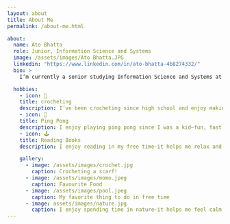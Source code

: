 ```yaml
---
layout: about
title: About Me
permalink: /about-me.html

about: 
  name: Ato Bhatta
  role: Junior, Information Science and Systems
  image: /assets/images/Ato Bhatta.JPG
  linkedin: "https://www.linkedin.com/in/ato-bhatta-4b8274332/"
  bio: >
    I’m currently a senior studying Information Science and Systems at Morgan State University in Baltimore, Maryland. I expect to graduate in 2026. My research explores the connection between technology and the human mind—how brain-computer interfaces and embedded systems can be used to improve interaction, assistive robotics, and real-time neural signal processing. When I’m not doing research, I enjoy working on side projects, learning new tech skills, and spending time with friends.

  hobbies:
    - icon: 🧶
    title: crocheting
    description: I’ve been crocheting since high school and enjoy making small gifts like hats for friends and family.
    - icon: 🏓
    title: Ping Pong
    description: I enjoy playing ping pong since I was a kid—fun, fast, and it helps me stay active.
    - icon: 🕹️
    title: Reading Books
    description: I enjoy reading in my free time—it helps me relax and learn new ideas.

    gallery:
      - image: /assets/images/crochet.jpg
        caption: Crocheting a scarf!
      - image: /assets/images/momo.jpeg
        caption: Favourite Food
      - image: /assets/images/pool.jpeg
        caption: My favorite thing to do in free time
      - image: assets/images/nature.jpg
        caption: I enjoy spending time in nature—it helps me feel calm and refreshed. 🌿
---
```



